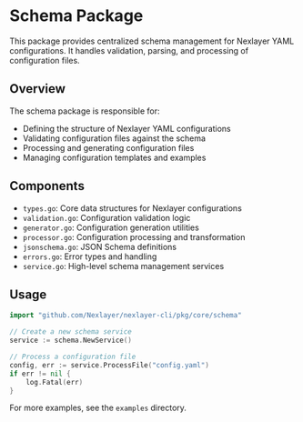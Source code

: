 # Schema Package

This package provides centralized schema management for Nexlayer YAML configurations. It handles validation, parsing, and processing of configuration files.

## Overview

The schema package is responsible for:
- Defining the structure of Nexlayer YAML configurations
- Validating configuration files against the schema
- Processing and generating configuration files
- Managing configuration templates and examples

## Components

- `types.go`: Core data structures for Nexlayer configurations
- `validation.go`: Configuration validation logic
- `generator.go`: Configuration generation utilities
- `processor.go`: Configuration processing and transformation
- `jsonschema.go`: JSON Schema definitions
- `errors.go`: Error types and handling
- `service.go`: High-level schema management services

## Usage

```go
import "github.com/Nexlayer/nexlayer-cli/pkg/core/schema"

// Create a new schema service
service := schema.NewService()

// Process a configuration file
config, err := service.ProcessFile("config.yaml")
if err != nil {
    log.Fatal(err)
}
```

For more examples, see the `examples` directory.
